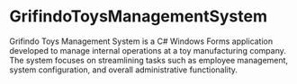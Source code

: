 # GrifindoToysManagementSystem
Grifindo Toys Management System is a C# Windows Forms application developed to manage internal operations at a toy manufacturing company. The system focuses on streamlining tasks such as employee management, system configuration, and overall administrative functionality.


